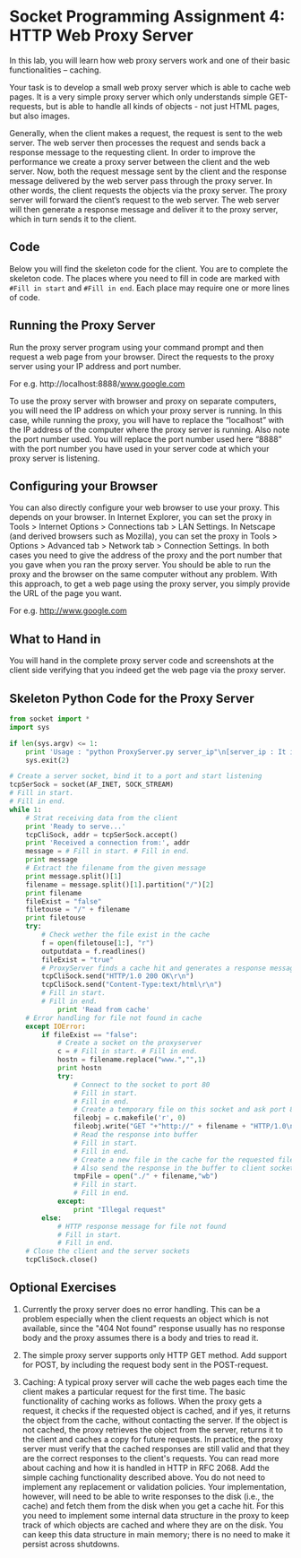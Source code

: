 # Socket Programming Assignment 4: HTTP Web Proxy Server
In this lab, you will learn how web proxy servers work and one of their basic functionalities – caching.  

Your task is to develop a small web proxy server which is able to cache web pages. It is a very simple proxy server which only understands simple GET-requests, but is able to handle all kinds of objects - not just HTML pages, but also images.  

Generally, when the client makes a request, the request is sent to the web server. The web server then processes the request and sends back a response message to the requesting client. In order to improve the performance we create a proxy server between the client and the web server. Now, both the request message sent by the client and the response message delivered by the web server pass through the proxy server. In other words, the client requests the objects via the proxy server. The proxy server will forward the client’s request to the web server. The web server will then generate a response message and deliver it to the proxy server, which in turn sends it to the client. 

## Code
Below you will find the skeleton code for the client. You are to complete the skeleton code. The places where you need to fill in code are marked with ```#Fill in start``` and ```#Fill in end```. Each place may require one or more lines of code. 

## Running the Proxy Server
Run the proxy server program using your command prompt and then request a web page from your browser. Direct the requests to the proxy server using your IP address and port number.

For e.g. http://localhost:8888/www.google.com

To use the proxy server with browser and proxy on separate computers, you will need the IP address on which your proxy server is running. In this case, while running the proxy, you will have to replace the “localhost” with the IP address of the computer where the proxy server is running. Also note the port number used. You will replace the port number used here “8888” with the port number you have used in your server code at which your proxy server is listening.

## Configuring your Browser
You can also directly configure your web browser to use your proxy. This depends on your browser. In Internet Explorer, you can set the proxy in Tools > Internet Options > Connections tab > LAN Settings. In Netscape (and derived browsers such as Mozilla), you can set the proxy in Tools > Options > Advanced tab > Network tab > Connection Settings. In both cases you need to give the address of the proxy and the port number that you gave when you ran the proxy server. You should be able to run the proxy and the browser on the same computer without any problem. With this approach, to get a web page using the proxy server, you simply provide the URL of the page you want. 

For e.g. http://www.google.com

## What to Hand in
You will hand in the complete proxy server code and screenshots at the client side verifying that you indeed get the web page via the proxy server.

## Skeleton Python Code for the Proxy Server
```python
from socket import *
import sys

if len(sys.argv) <= 1:
    print 'Usage : "python ProxyServer.py server_ip"\n[server_ip : It is the IP Address Of Proxy Server'
    sys.exit(2)

# Create a server socket, bind it to a port and start listening
tcpSerSock = socket(AF_INET, SOCK_STREAM)
# Fill in start.
# Fill in end.
while 1:
    # Strat receiving data from the client
    print 'Ready to serve...'
    tcpCliSock, addr = tcpSerSock.accept()
    print 'Received a connection from:', addr
    message = # Fill in start. # Fill in end.
    print message
    # Extract the filename from the given message
    print message.split()[1]
    filename = message.split()[1].partition("/")[2]
    print filename
    fileExist = "false"
    filetouse = "/" + filename
    print filetouse
    try:
        # Check wether the file exist in the cache
        f = open(filetouse[1:], "r")
        outputdata = f.readlines()
        fileExist = "true"
        # ProxyServer finds a cache hit and generates a response message
        tcpCliSock.send("HTTP/1.0 200 OK\r\n")
        tcpCliSock.send("Content-Type:text/html\r\n")
        # Fill in start.
        # Fill in end.
            print 'Read from cache'
    # Error handling for file not found in cache
    except IOError:
        if fileExist == "false":
            # Create a socket on the proxyserver
            c = # Fill in start. # Fill in end.
            hostn = filename.replace("www.","",1) 
            print hostn
            try:
                # Connect to the socket to port 80
                # Fill in start.
                # Fill in end.
                # Create a temporary file on this socket and ask port 80 for the file requested by the client
                fileobj = c.makefile('r', 0)
                fileobj.write("GET "+"http://" + filename + "HTTP/1.0\n\n")
                # Read the response into buffer
                # Fill in start.
                # Fill in end.
                # Create a new file in the cache for the requested file.
                # Also send the response in the buffer to client socket and the corresponding file in the cache
                tmpFile = open("./" + filename,"wb")
                # Fill in start.
                # Fill in end.
            except:
                print "Illegal request"
        else:
            # HTTP response message for file not found
            # Fill in start.
            # Fill in end.
    # Close the client and the server sockets
    tcpCliSock.close()
```

## Optional Exercises
1. Currently the proxy server does no error handling. This can be a problem especially when the client requests an object which is not available, since the "404 Not found" response usually has no response body and the proxy assumes there is a body and tries to read it.

2. The simple proxy server supports only HTTP GET method. Add support for POST, by including the request body sent in the POST-request.

3. Caching: A typical proxy server will cache the web pages each time the client makes a particular request for the first time. The basic functionality of caching works as follows. When the proxy gets a request, it checks if the requested object is cached, and if yes, it returns the object from the cache, without contacting the server. If the object is not cached, the proxy retrieves the object from the server, returns it to the client and caches a copy for future requests. In practice, the proxy server must verify that the cached responses are still valid and that they are the correct responses to the client's requests. You can read more about caching and how it is handled in HTTP in RFC 2068. Add the simple caching functionality described above. You do not need to implement any replacement or validation policies. Your implementation, however, will need to be able to write responses to the disk (i.e., the cache) and fetch them from the disk when you get a cache hit. For this you need to implement some internal data structure in the proxy to keep track of which objects are cached and where they are on the disk. You can keep this data structure in main memory; there is no need to make it persist across shutdowns.